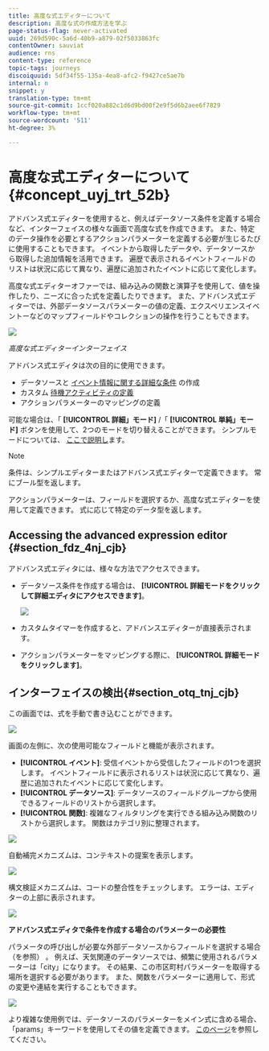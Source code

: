 ```yaml
---
title: 高度な式エディターについて
description: 高度な式の作成方法を学ぶ
page-status-flag: never-activated
uuid: 269d590c-5a6d-40b9-a879-02f5033863fc
contentOwner: sauviat
audience: rns
content-type: reference
topic-tags: journeys
discoiquuid: 5df34f55-135a-4ea8-afc2-f9427ce5ae7b
internal: n
snippet: y
translation-type: tm+mt
source-git-commit: 1ccf020a882c1d6d9bd00f2e9f5d6b2aee6f7829
workflow-type: tm+mt
source-wordcount: '511'
ht-degree: 3%

---
```



# 高度な式エディターについて {#concept_uyj_trt_52b}

アドバンス式エディターを使用すると、例えばデータソース条件を定義する場合など、インターフェイスの様々な画面で高度な式を作成できます。
また、特定のデータ操作を必要とするアクションパラメーターを定義する必要が生じるたびに使用することもできます。 イベントから取得したデータや、データソースから取得した追加情報を活用できます。 遍歴で表示されるイベントフィールドのリストは状況に応じて異なり、遍歴に追加されたイベントに応じて変化します。

高度な式エディターオファーでは、組み込みの関数と演算子を使用して、値を操作したり、ニーズに合った式を定義したりできます。 また、アドバンス式エディターでは、外部データソースパラメーターの値の定義、エクスペリエンスイベントーなどのマップフィールドやコレクションの操作を行うこともできます。

![](../assets/journey65.png)

_高度な式エディターインターフェイス_

アドバンス式エディタは次の目的に使用できます。

* データソースと [イベント情報に関する詳細な条件](../building-journeys/condition-activity.md#about_condition) の作成
* カスタム [待機アクティビティの定義](../building-journeys/wait-activity.md#custom)
* アクションパラメーターのマッピングの定義

可能な場合は、「 **[!UICONTROL 詳細」モード]** /「 **[!UICONTROL 単純」モード]** ボタンを使用して、2つのモードを切り替えることができます。 シンプルモードについては、 [ここで説明し](../building-journeys/condition-activity.md#about_condition)ます。

>[!NOTE]
>
>条件は、シンプルエディターまたはアドバンス式エディターで定義できます。 常にブール型を返します。
>
>アクションパラメーターは、フィールドを選択するか、高度な式エディターを使用して定義できます。 式に応じて特定のデータ型を返します。

## Accessing the advanced expression editor {#section_fdz_4nj_cjb}

アドバンス式エディタには、様々な方法でアクセスできます。

* データソース条件を作成する場合は、 **[!UICONTROL 詳細モードをクリックして詳細エディタにアクセスできます]**。

   ![](../assets/journeyuc2_33.png)

* カスタムタイマーを作成すると、アドバンスエディターが直接表示されます。
* アクションパラメーターをマッピングする際に、 **[!UICONTROL 詳細モードをクリックします]**。

## インターフェイスの検出{#section_otq_tnj_cjb}

この画面では、式を手動で書き込むことができます。

![](../assets/journey70.png)

画面の左側に、次の使用可能なフィールドと機能が表示されます。

* **[!UICONTROL イベント]**: 受信イベントから受信したフィールドの1つを選択します。 イベントフィールドに表示されるリストは状況に応じて異なり、遍歴に追加されたイベントに応じて変化します。
* **[!UICONTROL データソース]**: データソースのフィールドグループから使用できるフィールドのリストから選択します。
* **[!UICONTROL 関数]**: 複雑なフィルタリングを実行できる組み込み関数のリストから選択します。 関数はカテゴリ別に整理されます。

![](../assets/journey65.png)

自動補完メカニズムは、コンテキストの提案を表示します。

![](../assets/journey68.png)

構文検証メカニズムは、コードの整合性をチェックします。 エラーは、エディターの上部に表示されます。

![](../assets/journey69.png)

**アドバンス式エディタで条件を作成する場合のパラメーターの必要性**

パラメータの呼び出しが必要な外部データソースからフィールドを選択する場合（を参照） [](../datasource/external-data-sources.md)。 例えば、天気関連のデータソースでは、頻繁に使用されるパラメーターは「city」になります。 その結果、この市区町村パラメーターを取得する場所を選択する必要があります。 また、関数をパラメーターに適用して、形式の変更や連結を実行することもできます。

![](../assets/journeyuc2_19.png)

より複雑な使用例では、データソースのパラメーターをメイン式に含める場合、「params」キーワードを使用してその値を定義できます。 [このページ](../expression/field-references.md)を参照してください。
